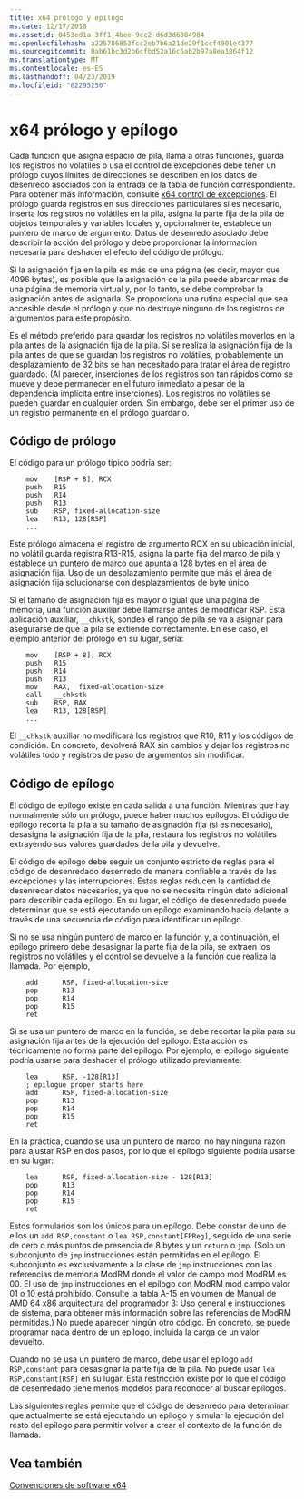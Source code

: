 ```yaml
---
title: x64 prólogo y epílogo
ms.date: 12/17/2018
ms.assetid: 0453ed1a-3ff1-4bee-9cc2-d6d3d6384984
ms.openlocfilehash: a225786853fcc2eb7b6a21de29f1ccf4901e4377
ms.sourcegitcommit: 0ab61bc3d2b6cfbd52a16c6ab2b97a8ea1864f12
ms.translationtype: MT
ms.contentlocale: es-ES
ms.lasthandoff: 04/23/2019
ms.locfileid: "62295250"
---
```

# <a name="x64-prolog-and-epilog"></a>x64 prólogo y epílogo

Cada función que asigna espacio de pila, llama a otras funciones, guarda los registros no volátiles o usa el control de excepciones debe tener un prólogo cuyos límites de direcciones se describen en los datos de desenredo asociados con la entrada de la tabla de función correspondiente. Para obtener más información, consulte [x64 control de excepciones](../build/exception-handling-x64.md). El prólogo guarda registros en sus direcciones particulares si es necesario, inserta los registros no volátiles en la pila, asigna la parte fija de la pila de objetos temporales y variables locales y, opcionalmente, establece un puntero de marco de argumento. Datos de desenredo asociado debe describir la acción del prólogo y debe proporcionar la información necesaria para deshacer el efecto del código de prólogo.

Si la asignación fija en la pila es más de una página (es decir, mayor que 4096 bytes), es posible que la asignación de la pila puede abarcar más de una página de memoria virtual y, por lo tanto, se debe comprobar la asignación antes de asignarla. Se proporciona una rutina especial que sea accesible desde el prólogo y que no destruye ninguno de los registros de argumentos para este propósito.

Es el método preferido para guardar los registros no volátiles moverlos en la pila antes de la asignación fija de la pila. Si se realiza la asignación fija de la pila antes de que se guardan los registros no volátiles, probablemente un desplazamiento de 32 bits se han necesitado para tratar el área de registro guardado. (Al parecer, inserciones de los registros son tan rápidos como se mueve y debe permanecer en el futuro inmediato a pesar de la dependencia implícita entre inserciones). Los registros no volátiles se pueden guardar en cualquier orden. Sin embargo, debe ser el primer uso de un registro permanente en el prólogo guardarlo.

## <a name="prolog-code"></a>Código de prólogo

El código para un prólogo típico podría ser:

```MASM
    mov    [RSP + 8], RCX
    push   R15
    push   R14
    push   R13
    sub    RSP, fixed-allocation-size
    lea    R13, 128[RSP]
    ...
```

Este prólogo almacena el registro de argumento RCX en su ubicación inicial, no volátil guarda registra R13-R15, asigna la parte fija del marco de pila y establece un puntero de marco que apunta a 128 bytes en el área de asignación fija. Uso de un desplazamiento permite que más el área de asignación fija solucionarse con desplazamientos de byte único.

Si el tamaño de asignación fija es mayor o igual que una página de memoria, una función auxiliar debe llamarse antes de modificar RSP. Esta aplicación auxiliar, `__chkstk`, sondea el rango de pila se va a asignar para asegurarse de que la pila se extiende correctamente. En ese caso, el ejemplo anterior del prólogo en su lugar, sería:

```MASM
    mov    [RSP + 8], RCX
    push   R15
    push   R14
    push   R13
    mov    RAX,  fixed-allocation-size
    call   __chkstk
    sub    RSP, RAX
    lea    R13, 128[RSP]
    ...
```

El `__chkstk` auxiliar no modificará los registros que R10, R11 y los códigos de condición. En concreto, devolverá RAX sin cambios y dejar los registros no volátiles todo y registros de paso de argumentos sin modificar.

## <a name="epilog-code"></a>Código de epílogo

El código de epílogo existe en cada salida a una función. Mientras que hay normalmente sólo un prólogo, puede haber muchos epílogos. El código de epílogo recorta la pila a su tamaño de asignación fija (si es necesario), desasigna la asignación fija de la pila, restaura los registros no volátiles extrayendo sus valores guardados de la pila y devuelve.

El código de epílogo debe seguir un conjunto estricto de reglas para el código de desenredado desenredo de manera confiable a través de las excepciones y las interrupciones. Estas reglas reducen la cantidad de desenredar datos necesarios, ya que no se necesita ningún dato adicional para describir cada epílogo. En su lugar, el código de desenredado puede determinar que se está ejecutando un epílogo examinando hacia delante a través de una secuencia de código para identificar un epílogo.

Si no se usa ningún puntero de marco en la función y, a continuación, el epílogo primero debe desasignar la parte fija de la pila, se extraen los registros no volátiles y el control se devuelve a la función que realiza la llamada. Por ejemplo,

```MASM
    add      RSP, fixed-allocation-size
    pop      R13
    pop      R14
    pop      R15
    ret
```

Si se usa un puntero de marco en la función, se debe recortar la pila para su asignación fija antes de la ejecución del epílogo. Esta acción es técnicamente no forma parte del epílogo. Por ejemplo, el epílogo siguiente podría usarse para deshacer el prólogo utilizado previamente:

```MASM
    lea      RSP, -128[R13]
    ; epilogue proper starts here
    add      RSP, fixed-allocation-size
    pop      R13
    pop      R14
    pop      R15
    ret
```

En la práctica, cuando se usa un puntero de marco, no hay ninguna razón para ajustar RSP en dos pasos, por lo que el epílogo siguiente podría usarse en su lugar:

```MASM
    lea      RSP, fixed-allocation-size - 128[R13]
    pop      R13
    pop      R14
    pop      R15
    ret
```

Estos formularios son los únicos para un epílogo. Debe constar de uno de ellos un `add RSP,constant` o `lea RSP,constant[FPReg]`, seguido de una serie de cero o más puntos de presencia de 8 bytes y un `return` o `jmp`. (Solo un subconjunto de `jmp` instrucciones están permitidas en el epílogo. El subconjunto es exclusivamente a la clase de `jmp` instrucciones con las referencias de memoria ModRM donde el valor de campo mod ModRM es 00. El uso de `jmp` instrucciones en el epílogo con ModRM mod campo valor 01 o 10 está prohibido. Consulte la tabla A-15 en volumen de Manual de AMD 64 x86 arquitectura del programador 3: Uso general e instrucciones de sistema, para obtener más información sobre las referencias de ModRM permitidas.) No puede aparecer ningún otro código. En concreto, se puede programar nada dentro de un epílogo, incluida la carga de un valor devuelto.

Cuando no se usa un puntero de marco, debe usar el epílogo `add RSP,constant` para desasignar la parte fija de la pila. No puede usar `lea RSP,constant[RSP]` en su lugar. Esta restricción existe por lo que el código de desenredado tiene menos modelos para reconocer al buscar epílogos.

Las siguientes reglas permite que el código de desenredo para determinar que actualmente se está ejecutando un epílogo y simular la ejecución del resto del epílogo para permitir volver a crear el contexto de la función de llamada.

## <a name="see-also"></a>Vea también

[Convenciones de software x64](x64-software-conventions.md)
